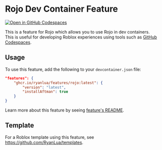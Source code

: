 # Rojo Dev Container Feature

[![Open in GitHub Codespaces](https://github.com/codespaces/badge.svg)](https://codespaces.new/RyanLua/features?quickstart=1)

This is a feature for Rojo which allows you to use Rojo in dev containers. This is useful for developing Roblox experiences using tools such as [GitHub Codespaces](https://github.com/features/codespaces).

## Usage

To use this feature, add the following to your `devcontainer.json` file:

```json
"features": {
	"ghcr.io/ryanlua/features/rojo:latest": {
		"version": "latest",
		"installAftman": true
	}
}
```

Learn more about this feature by seeing [feature's README](https://github.com/RyanLua/features/tree/main/src/rojo).

## Template

For a Roblox template using this feature, see https://github.com/RyanLua/templates.
